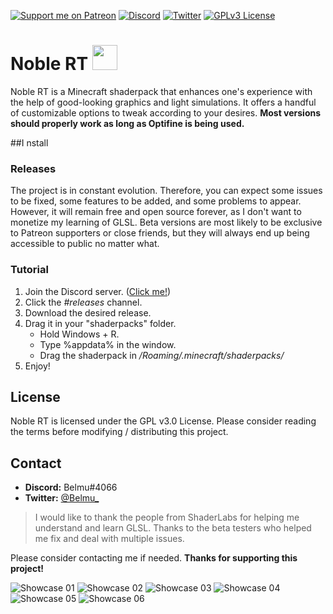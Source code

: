 [![Support me on Patreon](https://img.shields.io/endpoint.svg?url=https%3A%2F%2Fshieldsio-patreon.vercel.app%2Fapi%3Fusername%3DBelmu%26type%3Dpatrons&style=flat)](https://patreon.com/Belmu)
[![Discord](https://img.shields.io/discord/804772139344461834.svg?logo=discord&logoColor=white&logoWidth=20&labelColor=7289DA&label=Discord)](https://discord.gg/jjRrhpkH9e)
[![Twitter](https://img.shields.io/twitter/follow/Belmu_?color=dark&label=Follow&logoColor=dark)](https://twitter.com/Belmu_)
[![GPLv3 License](https://img.shields.io/badge/License-GPLv3-blue.svg)](http://perso.crans.org/besson/LICENSE.html)

# Noble RT <img src="https://i.imgur.com/M8UicM6.png" data-canonical-src="https://i.imgur.com/M8UicM6.png" width="40" height="40" />
Noble RT is a Minecraft shaderpack that enhances one's experience with the help of good-looking graphics and light simulations.
It offers a handful of customizable options to tweak according to your desires. **Most versions should properly work as long as Optifine is being used.**

##I nstall
### Releases
The project is in constant evolution. Therefore, you can expect some issues to be fixed,
some features to be added, and some problems to appear. However, it will remain free and
open source forever, as I don't want to monetize my learning of GLSL. Beta versions are most
likely to be exclusive to Patreon supporters or close friends, but they will always end up
being accessible to public no matter what.

### Tutorial
   1. Join the Discord server. ([Click me!](https://discord.gg/jjRrhpkH9e))
   2. Click the *#releases* channel.
   3. Download the desired release.
   5. Drag it in your "shaderpacks" folder.
      * Hold Windows + R.
      * Type %appdata% in the window.
      * Drag the shaderpack in */Roaming/.minecraft/shaderpacks/*
   6. Enjoy!


## License
Noble RT is licensed under the GPL v3.0 License. Please consider reading the terms before modifying / distributing this project.

## Contact 
   * **Discord:** Belmu#4066
   * **Twitter:** [@Belmu_](https://twitter.com/Belmu_)

> I would like to thank the people from ShaderLabs for helping me understand and learn GLSL.
> Thanks to the beta testers who helped me fix and deal with multiple issues.

Please consider contacting me if needed.
**Thanks for supporting this project!**

![Showcase 01](https://i.imgur.com/pfaAmJi.png)
![Showcase 02](https://i.imgur.com/5b1rOW9.jpg)
![Showcase 03](https://i.imgur.com/RUTs7yS.jpg)
![Showcase 04](https://i.imgur.com/Z0qwPLU.jpg)
![Showcase 05](https://i.imgur.com/sd2uBTF.jpg)
![Showcase 06](https://i.imgur.com/InChTER.png)
